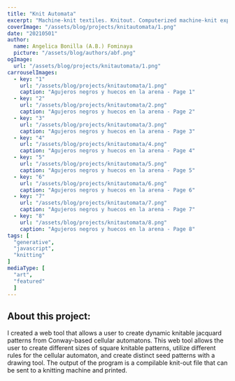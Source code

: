 ```yaml
---
title: "Knit Automata"
excerpt: "Machine-knit textiles. Knitout. Computerized machine-knit explorations."
coverImage: "/assets/blog/projects/knitautomata/1.png"
date: "20210501"
author:
  name: Angelica Bonilla (A.B.) Fominaya
  picture: "/assets/blog/authors/abf.png"
ogImage:
  url: "/assets/blog/projects/knitautomata/1.png"
carrouselImages:
  - key: "1"
    url: "/assets/blog/projects/knitautomata/1.png"
    caption: "Agujeros negros y huecos en la arena - Page 1"
  - key: "2"
    url: "/assets/blog/projects/knitautomata/2.png"
    caption: "Agujeros negros y huecos en la arena - Page 2"
  - key: "3"
    url: "/assets/blog/projects/knitautomata/3.png"
    caption: "Agujeros negros y huecos en la arena - Page 3"
  - key: "4"
    url: "/assets/blog/projects/knitautomata/4.png"
    caption: "Agujeros negros y huecos en la arena - Page 4"
  - key: "5"
    url: "/assets/blog/projects/knitautomata/5.png"
    caption: "Agujeros negros y huecos en la arena - Page 5"
  - key: "6"
    url: "/assets/blog/projects/knitautomata/6.png"
    caption: "Agujeros negros y huecos en la arena - Page 6"
  - key: "7"
    url: "/assets/blog/projects/knitautomata/7.png"
    caption: "Agujeros negros y huecos en la arena - Page 7"
  - key: "8"
    url: "/assets/blog/projects/knitautomata/8.png"
    caption: "Agujeros negros y huecos en la arena - Page 8"
tags: [
  "generative",
  "javascript",
  "knitting"
]
mediaType: [
  "art",
  "featured"
  ]
---
```

## About this project:
I created a web tool that allows a user to create dynamic knitable jacquard patterns from Conway-based cellular automatons. This web tool allows the user to create different sizes of square knitable patterns, utilize different rules for the cellular automaton, and create distinct seed patterns with a drawing tool. The output of the program is a compilable knit-out file that can be sent to a knitting machine and printed. 
